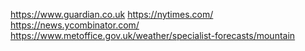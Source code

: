 https://www.guardian.co.uk
https://nytimes.com/
https://news.ycombinator.com/
https://www.metoffice.gov.uk/weather/specialist-forecasts/mountain
